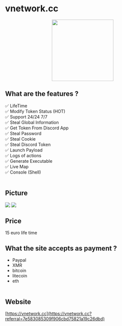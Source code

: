 # vnetwork.cc
<p align="center">
  <img src="https://vnetwork.cc/panel/assets/images/favicon.png", width="200", height="200">
</p>

## What are the features ?
✅ LifeTime<br>
✅ Modify Token Status (HOT)<br>
✅ Support 24/24 7/7<br>
✅ Steal Global Information<br>
✅ Get Token From Discord App<br>
✅ Steal Password<br>
✅ Steal Cookie<br>
✅ Steal Discord Token<br>
✅ Launch Payload<br>
✅ Logs of actions<br>
✅ Generate Executable<br>
✅ Live Map<br>
✅ Console (Shell)<br>
<br>
## Picture 
<img src="https://cdn.vnetwork.cc/img/manager_doc.png">
<img src="https://cdn.vnetwork.cc/img/detail_doc.png">

## Price 
15 euro life time

## What the site accepts as payment ?
- Paypal<br>
- XMR<br>
- bitcoin<br>
- litecoin<br>
- eth<br><br>

## Website
[https://vnetwork.cc](https://vnetwork.cc?referral=7e583085309f906cbd75821a19c26dbd)

